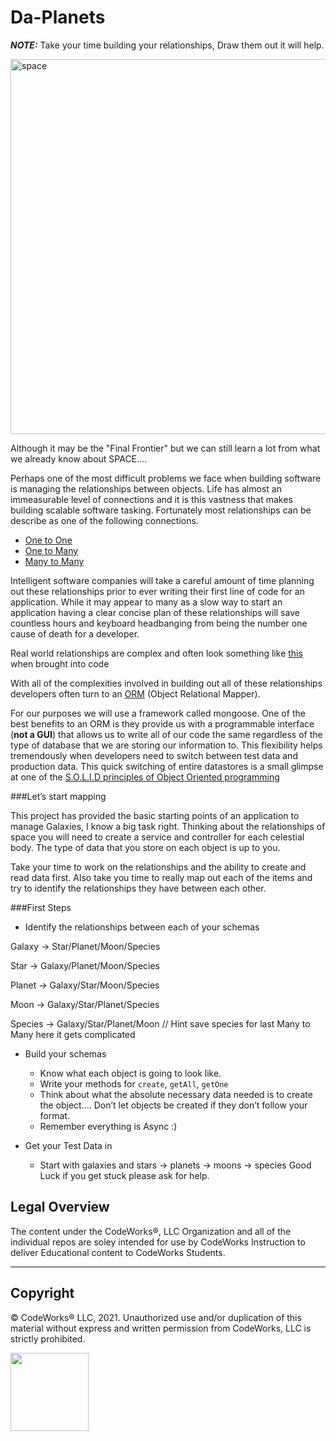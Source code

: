 Da-Planets
==========

***NOTE:*** Take your time building your relationships, Draw them out it will help. 

<img src="http://i.imgur.com/cH6Jk.jpg" alt="space" width="600">

Although it may be the "Final Frontier" but we can still learn a lot from what we already know about SPACE....

Perhaps one of the most difficult problems we face when building software is managing the relationships between objects. Life has almost an immeasurable level of connections and it is this vastness that makes building scalable software tasking. Fortunately most relationships can be describe as one of the following connections. 

- [One to One](https://en.wikipedia.org/wiki/One-to-one_(data_model))
- [One to Many](https://en.wikipedia.org/wiki/One-to-many_(data_model))
- [Many to Many](https://en.wikipedia.org/wiki/Many-to-many_(data_model))

Intelligent software companies will take a careful amount of time planning out these relationships prior to ever writing their first line of code for an application. While it may appear to many as a slow way to start an application having a clear concise plan of these relationships will save countless hours and keyboard headbanging from being the number one cause of death for a developer. 

Real world relationships are complex and often look something like [this](http://boycottnovell.com/wp-content/uploads/2010/02/software-map-with-arrows.png) when brought into code

With all of the complexities involved in building out all of these relationships developers often turn to an [ORM](https://en.wikipedia.org/wiki/Object-relational_mapping) (Object Relational Mapper).

For our purposes we will use a framework called mongoose. One of the best benefits to an ORM is they provide us with a programmable interface (**not a GUI**) that allows us to write all of our code the same regardless of the type of database that we are storing our information to. This flexibility helps tremendously when developers need to switch between test data and production data.  This quick switching of entire datastores is a small glimpse at one of the [S.O.L.I.D principles of Object Oriented programming](https://scotch.io/bar-talk/s-o-l-i-d-the-first-five-principles-of-object-oriented-design#dependency-inversion-principle)

###Let’s start mapping

This project has provided the basic starting points of an application to manage Galaxies, I know a big task right. Thinking about the relationships of space you will need to create a service and controller for each celestial body. The type of data that you store on each object is up to you.

Take your time to work on the relationships and the ability to create and read data first. Also take you time to really map out each of the items and try to identify the relationships they have between each other.



###First Steps

- Identify the relationships between each of your schemas

Galaxy -> Star/Planet/Moon/Species

Star -> Galaxy/Planet/Moon/Species

Planet -> Galaxy/Star/Moon/Species

Moon -> Galaxy/Star/Planet/Species

Species -> Galaxy/Star/Planet/Moon // Hint save species for last Many to Many here it gets complicated

- Build your schemas
	- Know what each object is going to look like.
	- Write your methods for `create`, `getAll`, `getOne`
	- Think about what the absolute necessary data needed is to create the object…. Don’t let objects be created if they don’t follow your format. 
	- Remember everything is Async :)

- Get your Test Data in
	- Start with galaxies and stars -> planets -> moons -> species
Good Luck if you get stuck please ask for help.


## Legal Overview

The content under the CodeWorks®, LLC Organization and all of the individual repos are soley intended for use by CodeWorks Instruction to deliver Educational content to CodeWorks Students.

---

## Copyright

© CodeWorks® LLC, 2021. Unauthorized use and/or duplication of this material without express and written permission from CodeWorks, LLC is strictly prohibited.


<img src="https://bcw.blob.core.windows.net/public/img/7815839041305055" width="125">
